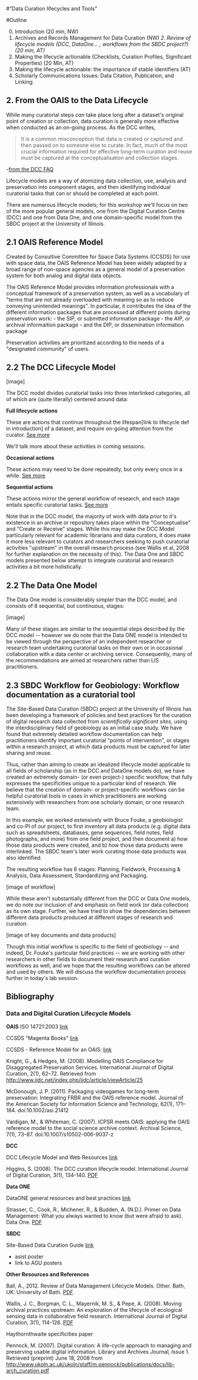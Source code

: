 #“Data Curation lifecycles and Tools”


#Outline

0. Introduction (20 min, NW)
1. Archives and Records Management for Data Curation (NW) 
*2. Review of lifecycle models (DCC, DataOne... , workflows from the SBDC project?) (20 min, AT)*
3. Making the lifecycle actionable (Checklists, Curation Profiles, Significant Properties) (20 Min, AT)
4. Making the lifecycle actionable: the importance of stable identifiers (AT)
5. Scholarly Communications Issues: Data Citation, Publication, and Linking

## 2. From the OAIS to the Data Lifecycle

While many curatorial steps _can_ take place long after a dataset's original point of creation or collection, data curation is generally more effective when conducted as an on-going process.  As the DCC writes, 

>It is a common misconception that data is created or captured and then passed on to someone else to curate. In fact, much of the most crucial information required for effective long-term curation and reuse must be captured at the conceptualisation and collection stages. 

-[from the DCC FAQ](http://www.dcc.ac.uk/resources/curation-lifecycle-model/lifecycle-model-faqs#sthash.I5US5DyT.dpuf)

Lifecycle models are a way of atomizing data collection, use, analysis and preservation into component stages, and then identifying individual curatorial tasks that can or should be completed at each point. 

There are numerous lifecycle models; for this workshop we'll focus on two of the more popular general models, one from the Digital Curation Centre (DCC) and one from Data One, and one domain-specific model from the SBDC project at the University of Illinois.

## 2.1 OAIS Reference Model

Created by Consultive Committee for Space Data Systems (CCSDS) for use with space data, the OAIS Reference Model has been widely adapted by a broad range of non-space agencies as a general model of a preservation system for both analog and digital data objects.

The OAIS Reference Model provides information professionals with a conceptual framework of a preservation system, as well as a vocabulary of "terms that are not already overloaded with meaning so as to reduce conveying unintended meanings".  In particular, it contributes the idea of the different information packages that are processed at different points during preservation work:
	- the SIP, or submitted information package
	- the AIP, or archival informaition package
	- and the DIP, or dissemination information package

Preservation activities are prioritized according to the needs of a "designated community" of users.
 
## 2.2 The DCC Lifecycle Model

[image]

The DCC model divides curatorial tasks into three interlinked categories, all of which are (quite literally) centered around data:

**Full lifecycle actions**

These are actions that continue throughout the lifespan[link to lifecycle def in introduction] of a dataset, and require on-going attention from the curator.  [See more](http://www.dcc.ac.uk/resources/curation-lifecycle-model#sthash.QOx0GL9t.dpuf)

We'll talk more about these activities in coming sessions.

**Occasional actions**

These actions may need to be done repeatedly, but only every once in a while. [See more](http://www.dcc.ac.uk/resources/curation-lifecycle-model#sthash.Iq4isJfb.dpuf)

**Sequential actions**

These actions mirror the general workflow of research, and each stage entails specific curatorial tasks.  [See more](http://www.dcc.ac.uk/resources/curation-lifecycle-model#sthash.Iq4isJfb.dpuf)

Note that in the DCC model, the majority of work with data _prior_ to it's existence in an archive or repository takes place within the "Conceptualise" and "Create or Receive" stages.  While this may make the DCC Model particularly relevant for academic librarians and data curators, it does make it more less relevant to curators and researchers seeking to push curatorial activities "upstream" in the overall research process (see Wallis et al, 2008 for further explanation on the necessity of this).  The Data One and SBDC models presented below attempt to integrate curatorial and research activities a bit more holistically.

## 2.2 The Data One Model

The Data One model is considerably simpler than the DCC model, and consists of 8 sequential, but continuous, stages: 

[image]

Many of these stages are similar to the sequential steps described by the DCC model -- however we do note that the Data ONE model is intended to be viewed through the perspective of an independent researcher or research team undertaking curatorial tasks on their own or in occasional collaboration with a data center or archiving service. Consequently, many of the recommendations are aimed at researchers rather than LIS practitioners. 

## 2.3 SBDC Workflow for Geobiology: Workflow documentation as a curatorial tool

The Site-Based Data Curation (SBDC) project at the University of Illinois has been developing a framework of policies and best practices for the curation of digital research data collected from _scientifically significant sites_, using the interdisciplinary field of geobiology as an initial case study. We have found that extremely detailed workflow documentation can help practitioners identify important curatorial "points of intervention", or stages within a research project, at which data products must be captured for later sharing and reuse.

Thus, rather than aiming to create an idealized lifecycle model applicable to all fields of scholarship (as in the DCC and DataOne models do), we have created an extremely domain- (or even project-) specific workflow, that fully expresses the specificities unique to a particular kind of research.  We believe that the creation of domain- or project-specific workflows can be helpful curatorial tools in cases in which practitioners are working extensively with researchers from one scholarly domain, or one research team.

In this example, we worked extensively with Bruce Fouke, a geobiologist and co-PI of our project, to first inventory all data products (e.g. digital data such as spreadsheets, databases, gene sequences, field notes, field photographs, and more) from one field project, and then document a) how those data products were created, and b) how those data products were interlinked. The SBDC team's later work curating those data products was also identified.

The resulting workflow has 6 stages: Planning, Fieldwork, Processing & Analysis, Data Assessment, Standardizing and Packaging.  

[image of workflow]

While these aren't substantially different from the DCC or Data One models, we do note our inclusion of and emphasis on field work (or data collection) as its own stage.  Further,
we have tried to show the dependencies between different data products produced at different stages of research and curation:

[image of key documents and data products]

Though this initial workflow is specific to the field of geobiology -- and indeed, Dr. Fouke's particular field practices -- we are working with other researchers in other fields to document their research and curation workflows as well, and we hope that the resulting workflows can be altered and used by others.  We will discuss the workflow documentation process further in today's lab session.


## Bibliography

### Data and Digital Curation Lifecycle Models

**OAIS**
ISO 14721:2003 [link](http://www.iso.org/iso/iso_catalogue/catalogue_tc/catalogue_detail.htm?csnumber=24683)

CCSDS "Magenta Books" [link](http://public.ccsds.org/publications/MagentaBooks.aspx)

CCSDS - Reference Model for an OAIS: [link](http://public.ccsds.org/publications/archive/650x0m2.pdf)

Knight, G., & Hedges, M. (2008). Modelling OAIS Compliance for Disaggregated Preservation Services. International Journal of Digital Curation, 2(1), 62–72. Retrieved from http://www.ijdc.net/index.php/ijdc/article/viewArticle/25

McDonough, J. P. (2011). Packaging videogames for long-term preservation: Integrating FRBR and the OAIS reference model. Journal of the American Society for Information Science and Technology, 62(1), 171–184. doi:10.1002/asi.21412

Vardigan, M., & Whiteman, C. (2007). ICPSR meets OAIS: applying the OAIS reference model to the social science archive context. Archival Science, 7(1), 73–87. doi:10.1007/s10502-006-9037-z

**DCC**

DCC Lifecycle Model and Web Resources [link](http://www.dcc.ac.uk/resources/curation-lifecycle-model)

Higgins, S. (2008). The DCC curation lifecycle model. International Journal of Digital Curation, 3(1), 134-140. [PDF](http://www.ijdc.net/index.php/ijdc/article/viewArticle/69)


**Data ONE**

DataONE general resources and best practices [link](https://www.dataone.org/best-practices)

Strasser, C., Cook, R., Michener, R., & Budden, A. (N.D.). Primer on Data Management: What you always wanted to know (but were afraid to ask). Data One. [PDF](https://www.dataone.org/sites/all/documents/DataONE_BP_Primer_020212.pdf)

**SBDC**

Site-Based Data Curation Guide [link](https://sitebaseddatacuration.wordpress.com/)

- asist poster
- link to AGU posters

**Other Resources and References**

Ball, A., 2012. Review of Data Management Lifecycle Models. Other. Bath, UK: University of Bath. [PDF](http://opus.bath.ac.uk/28587/1/redm1rep120110ab10.pdf)

Wallis, J. C., Borgman, C. L., Mayernik, M. S., & Pepe, A. (2008). Moving archival practices upstream: An exploration of the lifecycle of ecological sensing data in collaborative field research. International Journal of Digital Curation, 3(1), 114-126. [PDF](http://www.ijdc.net/index.php/ijdc/article/viewArticle/67)

Haythornthwaite specificities paper

Pennock, M. (2007). Digital curation: A life-cycle approach to managing and preserving usable digital information. Library and Archives Journal, Issue 1. Retrieved (preprint) June 18, 2008 from http://www.ukoln.ac.uk/ukoln/staff/m.pennock/publications/docs/lib-arch_curation.pdf
